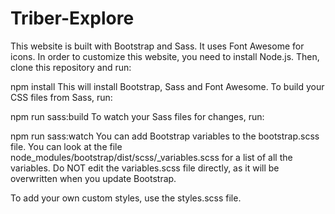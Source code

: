 # Triber-Explore
This website is built with Bootstrap and Sass. It uses Font Awesome for icons.
In order to customize this website, you need to install Node.js. Then, clone this repository and run:

npm install
This will install Bootstrap, Sass and Font Awesome. To build your CSS files from Sass, run:

npm run sass:build
To watch your Sass files for changes, run:

npm run sass:watch
You can add Bootstrap variables to the bootstrap.scss file. You can look at the file node_modules/bootstrap/dist/scss/_variables.scss for a list of all the variables. Do NOT edit the variables.scss file directly, as it will be overwritten when you update Bootstrap.

To add your own custom styles, use the styles.scss file.
